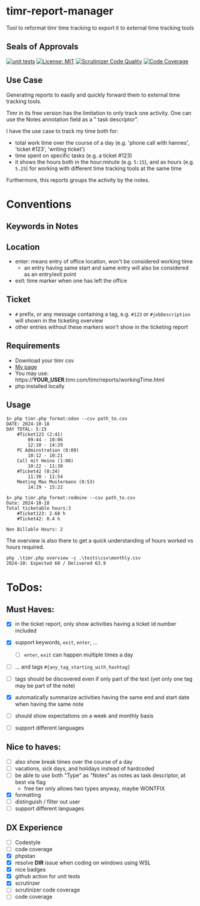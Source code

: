 # timr-report-manager

Tool to reformat timr time tracking to export it to external time tracking tools

## Seals of Approvals

[![unit tests](https://github.com/k0pernikus/timr-report-manager/actions/workflows/php.yml/badge.svg)](https://github.com/k0pernikus/timr-report-manager/actions/workflows/php.yml)
[![License: MIT](https://img.shields.io/badge/License-MIT-yellow.svg)](https://opensource.org/licenses/MIT)
[![Scrutinizer Code Quality](https://scrutinizer-ci.com/g/k0pernikus/timr-report-manager/badges/quality-score.png?b=main)](https://scrutinizer-ci.com/g/k0pernikus/timr-report-manager/?branch=main)
[![Code Coverage](https://scrutinizer-ci.com/g/k0pernikus/timr-report-manager/badges/coverage.png?b=main)](https://scrutinizer-ci.com/g/k0pernikus/timr-report-manager/?branch=main)

## Use Case
Generating reports to easily and quickly forward them to external time tracking tools.

Timr in its free version has the limitation to only track one activity. One can use the Notes annotation field as a "
task descriptor".

I have the use case to track my time both for:
- total work time over the course of a day (e.g. 'phone call with hannes', 'ticket #123', 'writing ticket')
- time spent on specific tasks (e.g. a ticket #123)
- it shows the hours both in the hour:minute (e.g. `5:15`), and as hours (e.g. `5.25`) for working with different time
  tracking tools at the same time

Furthermore, this reports groups the activity by the notes.

# Conventions

## Keywords in Notes

## Location

- enter: means entry of office location, won't be considered working time
    - an entry having same start and same entry will also be considered as an entry/exit point
- exit: time marker when one has left the office

## Ticket

- `#` prefix, or any message containing a tag, e.g. `#123` or `#jobDescription` will shown in the ticketing overview
- other entries without these markers won't show in the ticketing report

## Requirements

- Download your timr csv
- [My page](https://kopernikus.timr.com/timr/reports/workingTime.html)
- You may use: https://__YOUR_USER__.timr.com/timr/reports/workingTime.html
- php installed locally

## Usage

```
$> php timr.php format:odoo --csv path_to.csv
DATE: 2024-10-18
DAY TOTAL: 5:15
    #Ticket123 (2:41)
        09:44 - 10:06
        12:10 - 14:29
    PC Adminstration (0:09)
        10:12 - 10:21
    Call mit Heino (1:08)
        10:22 - 11:30
    #Ticket42 (0:24)
        11:30 - 11:54
    Meeting Max Mustermann (0:53)
        14:29 - 15:22
```

```
$> php timr.php format:redmine --csv path_to.csv
Date: 2024-10-18
Total ticketable hours:3
    #Ticket123: 2.68 h
    #Ticket42: 0.4 h
    
Non Billable Hours: 2
```

The overview is also there to get a quick understanding of hours worked vs hours required.

```
php .\timr.php overview -c .\tests\csv\monthly.csv
2024-10: Expected 60 / Delivered 63.9
```

# ToDos:

## Must Haves:

- [x] in the ticket report, only show activities having a ticket id number included
- [x] support keywords, `exit`, `enter`, ...
  - [ ] `enter`, `exit` can happen multiple times a day
- [ ] ... and tags `#{any_tag_starting_with_hashtag}`
- [ ] tags should be discovered even if only part of the text (yet only one tag may be part of the note)
- [x] automatically summarize activities having the same end and start date when having the same note
- [ ] should show expectations on a week and monthly basis
- [ ] support different languages



## Nice to haves:

- [ ] also show break times over the course of a day
- [ ] vacations, sick days, and holidays instead of hardcoded
- [ ] be able to use both "Type" as "Notes" as notes as task descriptor, at best via flag
  - free tier only allows two types anyway, maybe WONTFIX
- [x] formatting
- [ ] distinguish / filter out user
- [ ] support different languages

## DX Experience

- [ ] Codestyle
- [ ] code coverage
- [x] phpstan
- [x] resolve __DIR__ issue when coding on windows using WSL
- [x] nice badges
- [x] github action for unit tests
- [x] scrutinzer
- [ ] scrutinizer code coverage
- [ ] code coverage
